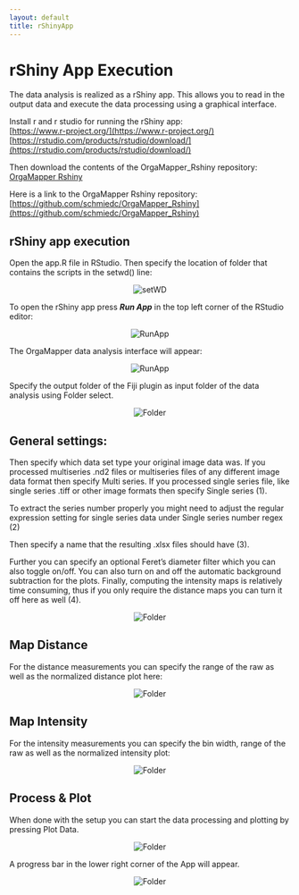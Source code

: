 ```yaml
---
layout: default
title: rShinyApp
---
```


# rShiny App Execution
The data analysis is realized as a rShiny app. This allows you to read in the output data and execute the data processing using a graphical interface.

Install r and r studio for running the rShiny app:<br/>
[https://www.r-project.org/](https://www.r-project.org/)<br/>
[https://rstudio.com/products/rstudio/download/](https://rstudio.com/products/rstudio/download/)<br/>

Then download the contents of the OrgaMapper_Rshiny repository:
[OrgaMapper Rshiny](https://github.com/schmiedc/OrgaMapper_Rshiny/archive/main.zip)

Here is a link to the OrgaMapper Rshiny repository:
[https://github.com/schmiedc/OrgaMapper_Rshiny](https://github.com/schmiedc/OrgaMapper_Rshiny)


## rShiny app execution

Open the app.R file in RStudio. Then specify the location of folder that contains the scripts in the setwd() line:

<p align="center">
  <img src="../images/analysis/setWD.png" alt="setWD" class="inline"/>
</p>

To open the rShiny app press **_Run App_** in the top left corner of the RStudio editor:

<p align="center">
  <img src="../images/analysis/RunApp.png" alt="RunApp" class="inline"/>
</p>

The OrgaMapper data analysis interface will appear:

<p align="center">
  <img src="../images/analysis/rShinyInterface2.png" alt="RunApp" class="inline"/>
</p>

Specify the output folder of the Fiji plugin as input folder of the data analysis using Folder select.

<p align="center">
  <img src="../images/analysis/Folder.png" alt="Folder" class="inline"/>
</p>

## General settings:

Then specify which data set type your original image data was. If you processed multiseries .nd2 files or multiseries files of any different image data format then specify Multi series. If you processed single series file, like single series .tiff or other image formats then specify Single series (1).

To extract the series number properly you might need to adjust the regular expression setting for single series data under Single series number regex (2)

Then specify a name that the resulting .xlsx files should have (3).

Further you can specify an optional Feret’s diameter filter which you can also toggle on/off. You can also turn on and off the automatic background subtraction for the plots. Finally, computing the intensity maps is relatively time consuming, thus if you only require the distance maps you can turn it off here as well (4).

<p align="center">
  <img src="../images/analysis/GeneralHints.png" alt="Folder" class="inline"/>
</p>

## Map Distance

For the distance measurements you can specify the range of the raw as well as the normalized distance plot here:

<p align="center">
  <img src="../images/analysis/MapDistance.png" alt="Folder" class="inline"/>
</p>


## Map Intensity

For the intensity measurements you can specify the bin width, range of the raw as well as the normalized intensity plot:

<p align="center">
  <img src="../images/analysis/MapIntensity.png" alt="Folder" class="inline"/>
</p>

## Process & Plot

When done with the setup you can start the data processing and plotting by pressing Plot Data.

<p align="center">
  <img src="../images/analysis/Plot.png" alt="Folder" class="inline"/>
</p>

A progress bar in the lower right corner of the App will appear.

<p align="center">
  <img src="../images/analysis/Progress.png" alt="Folder" class="inline"/>
</p>
